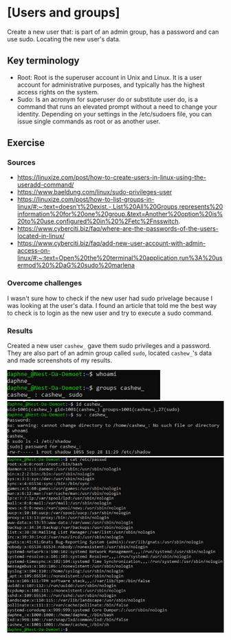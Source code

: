# [Users and groups]
Create a new user that: is part of an admin group, has a password and can use sudo. Locating the new user's data.

## Key terminology
- Root: Root is the superuser account in Unix and Linux. It is a user account for administrative purposes, and typically has the highest access rights on the system.
- Sudo: Is an acronym for superuser do or substitute user do, is a command that runs an elevated prompt without a need to change your identity. Depending on your settings in the /etc/sudoers file, you can issue single commands as root or as another user.

## Exercise
### Sources
- https://linuxize.com/post/how-to-create-users-in-linux-using-the-useradd-command/
- https://www.baeldung.com/linux/sudo-privileges-user
- https://linuxize.com/post/how-to-list-groups-in-linux/#:~:text=doesn't%20exist.-,List%20All%20Groups,represents%20information%20for%20one%20group.&text=Another%20option%20is%20to%20use,configured%20in%20%2Fetc%2Fnsswitch.
- https://www.cyberciti.biz/faq/where-are-the-passwords-of-the-users-located-in-linux/
- https://www.cyberciti.biz/faq/add-new-user-account-with-admin-access-on-linux/#:~:text=Open%20the%20terminal%20application,run%3A%20usermod%20%2DaG%20sudo%20marlena


### Overcome challenges
I wasn't sure how to check if the new user had sudo privelage because I was looking at the user's data. I found an article that told me the best way to check is to login as the new user and try to execute a sudo command.

### Results
Created a new user `cashew_` gave them sudo privileges and a password. They are also part of an admin group called `sudo`, located `cashew_`'s data and made screenshots of my results.


![](./screenshot_user_cashew.png)
![](./screenshot_sudo_cashew.png)
![](./screenshot_passwd.png)